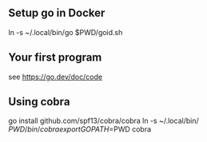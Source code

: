 
## Setup go in Docker
ln -s ~/.local/bin/go $PWD/goid.sh

## Your first program
see https://go.dev/doc/code

## Using cobra
go install github.com/spf13/cobra/cobra
ln -s ~/.local/bin/ $PWD/bin/cobra
export GOPATH=$PWD
cobra
